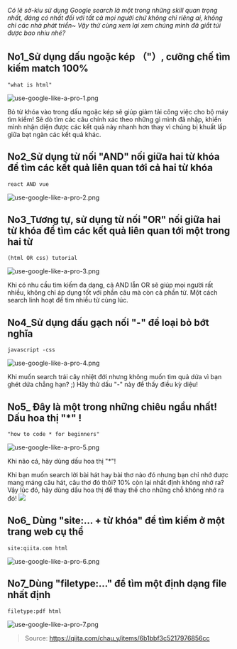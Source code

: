 *Có lẽ sờ-kiu sử dụng Google search là một trong những skill quan trọng nhất, đáng có nhất đối với tất cả mọi người chứ không chỉ riêng ai, không chỉ các nhà phát triển~ Vậy thử cùng xem lại xem chúng mình đã giắt túi được bao nhiu nhé?*



##  No1_Sử dụng dấu ngoặc kép （"）, cưỡng chế tìm kiếm match 100% 

`"what is html"`

![use-google-like-a-pro-1.png](https://qiita-image-store.s3.ap-northeast-1.amazonaws.com/0/890686/c4f4c9ad-577d-ecae-65de-8906fdd260ae.png)

Bỏ từ khóa vào trong dấu ngoặc kép sẽ giúp giảm tải công việc cho bộ máy tìm kiếm! Sẽ dò tìm các câu chính xác theo những gì mình đã nhập, khiến mình nhận diện được các kết quả này nhanh hơn thay vì chúng bị khuất lấp giữa bạt ngàn các kết quả khác.



## No2_Sử dụng từ nối "AND" nối giữa hai từ khóa để tìm các kết quả liên quan tới cả hai từ khóa

`react AND vue`

![use-google-like-a-pro-2.png](https://qiita-image-store.s3.ap-northeast-1.amazonaws.com/0/890686/e5875ddf-3e7d-4707-2650-a8c10fe1aa1c.png)



## No3_Tương tự, sử dụng từ nối "OR" nối giữa hai từ khóa để tìm các kết quả liên quan tới một trong hai từ

`(html OR css) tutorial`

![use-google-like-a-pro-3.png](https://qiita-image-store.s3.ap-northeast-1.amazonaws.com/0/890686/6de94247-b87a-fc8a-a573-0cd96e0ba992.png)

Khi có nhu cầu tìm kiếm đa dạng, cả AND lẫn OR sẽ giúp mọi người rất nhiều, không chỉ áp dụng tốt với phần câu mà còn cả phần từ. Một cách search linh hoạt để tìm nhiều từ cùng lúc.



## No4_Sử dụng dấu gạch nối "-" để loại bỏ bớt nghĩa

`javascript -css`

![use-google-like-a-pro-4.png](https://qiita-image-store.s3.ap-northeast-1.amazonaws.com/0/890686/20c0da1a-70c7-5d29-9a11-cd30e880ec72.png)

Khi muốn search trái cây nhiệt đới nhưng không muốn tìm quả dứa vì bạn ghét dứa chẳng hạn? ;) Hãy thử dấu "-" này để thấy điều kỳ diệu!



## No5_ Đây là một trong những chiêu ngầu nhất! Dấu hoa thị "*" !

`"how to code * for beginners"`

![use-google-like-a-pro-5.png](https://qiita-image-store.s3.ap-northeast-1.amazonaws.com/0/890686/cf89c7f9-1eae-99b7-d3a6-1c1223769f6a.png)

Khi não cá, hãy dùng dấu hoa thị "*"!

Khi bạn muốn search lời bài hát hay bài thơ nào đó nhưng bạn chỉ nhớ được mang máng câu hát, câu thơ đó thôi? 10% còn lại nhất định không nhớ ra? 
Vậy lúc đó, hãy dùng dấu hoa thị để thay thế cho những chỗ không nhớ ra đó!
![](https://images.viblo.asia/867b2907-24ee-4cc9-b7d7-742af82e8893.png)



## No6_ Dùng "site:... + từ khóa" để tìm kiếm ở một trang web cụ thể

`site:qiita.com html`

![use-google-like-a-pro-6.png](https://qiita-image-store.s3.ap-northeast-1.amazonaws.com/0/890686/eb0d5251-3c7f-4e9a-0ae1-5c1b74b54314.png)



## No7_Dùng "filetype:..." để tìm một định dạng file nhất định

`filetype:pdf html`

![use-google-like-a-pro-7.png](https://qiita-image-store.s3.ap-northeast-1.amazonaws.com/0/890686/79642be9-4eef-293c-6589-d125a35c16ed.png)




> Source: https://qiita.com/chau_y/items/6b1bbf3c5217976856cc